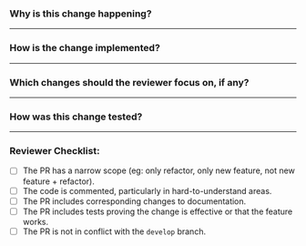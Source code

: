 ### Why is this change happening?
<!--
Outline why the change was done, add reference to clubhouse ticket if need be.
Changes that are not directly related to this reason should not be included in
this PR.
-->

---

### How is the change implemented?
<!--
Outline how the change is implemented.

Example: Added `NewModule` which checks user input from `new_form`.
`NewModule.NewFunction` saves form data to the database.
-->

--- 

### Which changes should the reviewer focus on, if any?

<!--
Example:
#### CrazyNewModule
- `CrazyNewModule.CrazyFunction` takes too much time to run (10 minutes),
perhaps a better way to structure it.
- `CrazyNewModule.WeirdFunction` can't be tested because XYZ.
-->

---

### How was this change tested?
<!--
Outline how the change was tested. Ideally someone reviewing the code should
be able to reproduce the tests locally, if not make sure to explain why. 

Example:

- Test A
  - step 1
- Test B
  - step 1
  - step 2
-->

---

### Reviewer Checklist:
- [ ] The PR has a narrow scope (eg: only refactor, only new feature, not new
feature + refactor).
- [ ] The code is commented, particularly in hard-to-understand areas.
- [ ] The PR includes corresponding changes to documentation.
- [ ] The PR includes tests proving the change is effective or that the feature
works.
- [ ] The PR is not in conflict with the `develop` branch.
